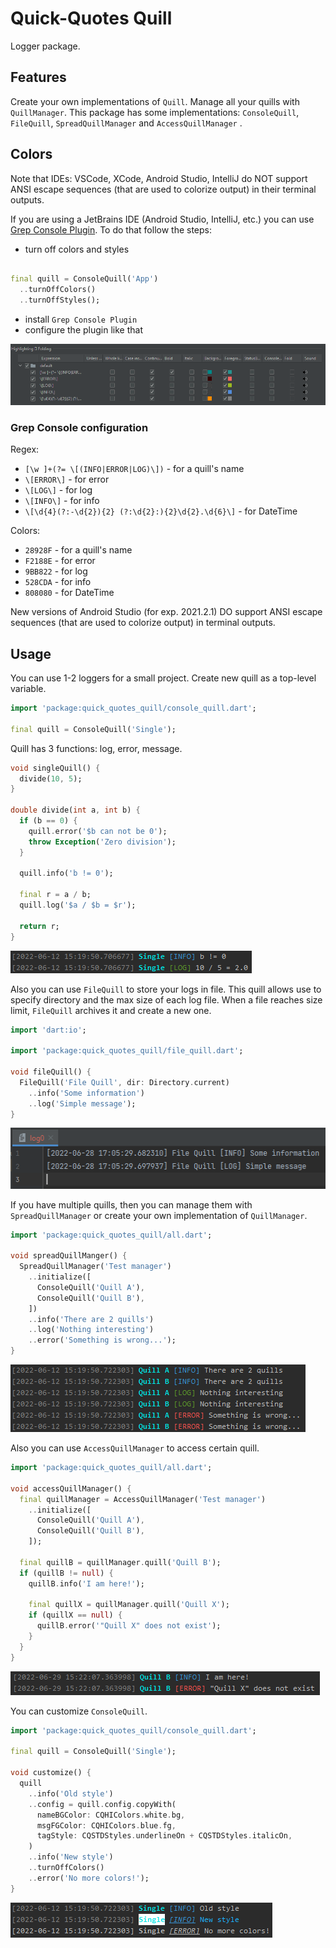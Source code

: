 # Quick-Quotes Quill

Logger package.

## Features

Create your own implementations of `Quill`. Manage all your quills with `QuillManager`. This package
has some implementations: `ConsoleQuill`, `FileQuill`, `SpreadQuillManager` and `AccessQuillManager`
.

## Colors

Note that IDEs: VSCode, XCode, Android Studio, IntelliJ do NOT support ANSI escape sequences (that
are used to colorize output) in their terminal outputs.

If you are using a JetBrains IDE (Android Studio, IntelliJ, etc.) you can use
[Grep Console Plugin](https://plugins.jetbrains.com/plugin/7125-grep-console). To do that follow the
steps:

- turn off colors and styles

```dart

final quill = ConsoleQuill('App')
  ..turnOffColors()
  ..turnOffStyles();
```

- install `Grep Console Plugin`
- configure the plugin like that

<img src="https://raw.githubusercontent.com/bytes7bytes7/quick_quotes_quill/master/screenshots/grep_console.png">

### Grep Console configuration

Regex:

- `[\w ]+(?= \[(INFO|ERROR|LOG)\])` - for a quill's name
- `\[ERROR\]` - for error
- `\[LOG\]` - for log
- `\[INFO\]` - for info
- `\[\d{4}(?:-\d{2}){2} (?:\d{2}:){2}\d{2}.\d{6}\]` - for DateTime

Colors:

- `28928F` - for a quill's name
- `F2188E` - for error
- `9BB822` - for log
- `528CDA` - for info
- `808080` - for DateTime

New versions of Android Studio (for exp. 2021.2.1) DO support ANSI escape sequences (that are used
to colorize output) in terminal outputs.

## Usage

You can use 1-2 loggers for a small project. Create new quill as a top-level variable.

```dart
import 'package:quick_quotes_quill/console_quill.dart';

final quill = ConsoleQuill('Single');
```

Quill has 3 functions: log, error, message.

```dart
void singleQuill() {
  divide(10, 5);
}

double divide(int a, int b) {
  if (b == 0) {
    quill.error('$b can not be 0');
    throw Exception('Zero division');
  }

  quill.info('b != 0');

  final r = a / b;
  quill.log('$a / $b = $r');

  return r;
}
```

<img src="https://raw.githubusercontent.com/bytes7bytes7/quick_quotes_quill/master/screenshots/single_quill.png">

Also you can use `FileQuill` to store your logs in file. This quill allows use to specify directory
and the max size of each log file. When a file reaches size limit, `FileQuill` archives it and
create a new one.

```dart
import 'dart:io';

import 'package:quick_quotes_quill/file_quill.dart';

void fileQuill() {
  FileQuill('File Quill', dir: Directory.current)
    ..info('Some information')
    ..log('Simple message');
}

```

<img src="https://raw.githubusercontent.com/bytes7bytes7/quick_quotes_quill/master/screenshots/file_quill.png">

If you have multiple quills, then you can manage them with `SpreadQuillManager`
or create your own implementation of `QuillManager`.

```dart
import 'package:quick_quotes_quill/all.dart';

void spreadQuillManger() {
  SpreadQuillManager('Test manager')
    ..initialize([
      ConsoleQuill('Quill A'),
      ConsoleQuill('Quill B'),
    ])
    ..info('There are 2 quills')
    ..log('Nothing interesting')
    ..error('Something is wrong...');
}
```

<img src="https://raw.githubusercontent.com/bytes7bytes7/quick_quotes_quill/master/screenshots/spread_manager.png">

Also you can use `AccessQuillManager` to access certain quill.

```dart
import 'package:quick_quotes_quill/all.dart';

void accessQuillManager() {
  final quillManager = AccessQuillManager('Test manager')
    ..initialize([
      ConsoleQuill('Quill A'),
      ConsoleQuill('Quill B'),
    ]);

  final quillB = quillManager.quill('Quill B');
  if (quillB != null) {
    quillB.info('I am here!');

    final quillX = quillManager.quill('Quill X');
    if (quillX == null) {
      quillB.error('"Quill X" does not exist');
    }
  }
}
```

<img src="https://raw.githubusercontent.com/bytes7bytes7/quick_quotes_quill/master/screenshots/access_manager.png">

You can customize `ConsoleQuill`.

```dart
import 'package:quick_quotes_quill/console_quill.dart';

final quill = ConsoleQuill('Single');

void customize() {
  quill
    ..info('Old style')
    ..config = quill.config.copyWith(
      nameBGColor: CQHIColors.white.bg,
      msgFGColor: CQHIColors.blue.fg,
      tagStyle: CQSTDStyles.underlineOn + CQSTDStyles.italicOn,
    )
    ..info('New style')
    ..turnOffColors()
    ..error('No more colors!');
}
```

<img src="https://raw.githubusercontent.com/bytes7bytes7/quick_quotes_quill/master/screenshots/customize.png">